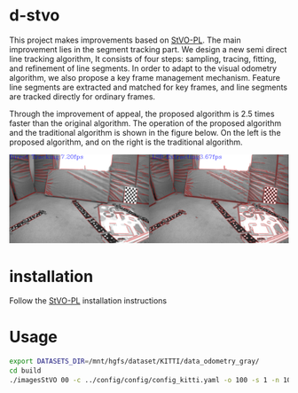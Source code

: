 

# d-stvo

This project makes improvements based on [StVO-PL](https://github.com/rubengooj/stvo-pl). The main improvement lies in the segment tracking part. We design a new semi direct line tracking algorithm, It consists of four steps: sampling, tracing, fitting, and refinement of line segments. In order to adapt to the visual odometry algorithm, we also propose a key frame management mechanism. Feature line segments are extracted and matched for key frames, and line segments are tracked directly for ordinary frames.

Through the improvement of appeal,  the proposed algorithm is 2.5 times faster than the original algorithm. The operation of the proposed algorithm and the traditional algorithm is shown in the figure below. On the left is the proposed algorithm, and on the right is the traditional algorithm.

![](img.png)

  # installation

  Follow the [StVO-PL](https://github.com/rubengooj/stvo-pl/blob/master/README.md) installation instructions

  # Usage

```sh
export DATASETS_DIR=/mnt/hgfs/dataset/KITTI/data_odometry_gray/
cd build
./imagesStVO 00 -c ../config/config/config_kitti.yaml -o 100 -s 1 -n 1000
```


